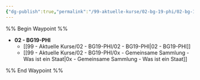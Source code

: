 ```yaml
---
{"dg-publish":true,"permalink":"/99-aktuelle-kurse/02-bg-19-phi/02-bg-19-phi/"}
---
```


%% Begin Waypoint %%
- **02 - BG19-PHI**
	- [[99 - Aktuelle Kurse/02 - BG19-PHI/02 - BG19-PHI|02 - BG19-PHI]]
	- [[99 - Aktuelle Kurse/02 - BG19-PHI/0x - Gemeinsame Sammlung - Was ist ein Staat|0x - Gemeinsame Sammlung - Was ist ein Staat]]

%% End Waypoint %%